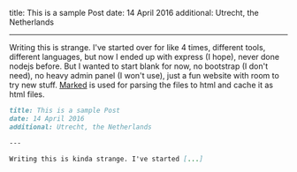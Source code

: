 title: This is a sample Post
date: 14 April 2016
additional: Utrecht, the Netherlands

---

Writing this is strange. I've started over for like 4 times, different tools, different languages, but now I ended up with express (I hope), never done nodejs before. But I wanted to start blank for now, no bootstrap (I don't need), no heavy admin panel (I won't use), just a fun website with room to try new stuff. [Marked](https://github.com/chjj/marked) is used for parsing the files to html and cache it as html files.

```markdown
title: This is a sample Post
date: 14 April 2016
additional: Utrecht, the Netherlands

‑‑‑

Writing this is kinda strange. I've started [...]
```

